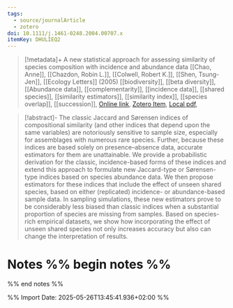 ```yaml
---
tags:
  - source/journalArticle
  - zotero
doi: 10.1111/j.1461-0248.2004.00707.x
itemKey: DHULIEQ2
---
```

>[!metadata]+
> A new statistical approach for assessing similarity of species composition with incidence and abundance data
> [[Chao, Anne]], [[Chazdon, Robin L.]], [[Colwell, Robert K.]], [[Shen, Tsung-Jen]], 
> [[Ecology Letters]] (2005)
> [[biodiversity]], [[beta diversity]], [[Abundance data]], [[complementarity]], [[incidence data]], [[shared species]], [[similarity estimators]], [[similarity index]], [[species overlap]], [[succession]], 
> [Online link](https://onlinelibrary.wiley.com/doi/abs/10.1111/j.1461-0248.2004.00707.x), [Zotero Item](zotero://select/library/items/DHULIEQ2), [Local pdf](file://C:/Users/aburg/Documents/references/zotero/storage/DEQXLHYS/Chao2005_newstatistical.pdf), 

>[!abstract]-
>The classic Jaccard and Sørensen indices of compositional similarity (and other indices that depend upon the same variables) are notoriously sensitive to sample size, especially for assemblages with numerous rare species. Further, because these indices are based solely on presence–absence data, accurate estimators for them are unattainable. We provide a probabilistic derivation for the classic, incidence-based forms of these indices and extend this approach to formulate new Jaccard-type or Sørensen-type indices based on species abundance data. We then propose estimators for these indices that include the effect of unseen shared species, based on either (replicated) incidence- or abundance-based sample data. In sampling simulations, these new estimators prove to be considerably less biased than classic indices when a substantial proportion of species are missing from samples. Based on species-rich empirical datasets, we show how incorporating the effect of unseen shared species not only increases accuracy but also can change the interpretation of results.

# Notes %% begin notes %%

%% end notes %%




%% Import Date: 2025-05-26T13:45:41.936+02:00 %%
